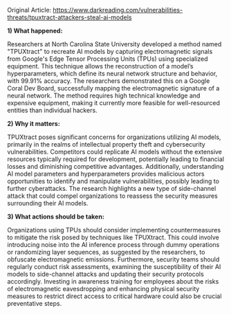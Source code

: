 Original Article: https://www.darkreading.com/vulnerabilities-threats/tpuxtract-attackers-steal-ai-models

**1) What happened:**

Researchers at North Carolina State University developed a method named "TPUXtract" to recreate AI models by capturing electromagnetic signals from Google's Edge Tensor Processing Units (TPUs) using specialized equipment. This technique allows the reconstruction of a model’s hyperparameters, which define its neural network structure and behavior, with 99.91% accuracy. The researchers demonstrated this on a Google Coral Dev Board, successfully mapping the electromagnetic signature of a neural network. The method requires high technical knowledge and expensive equipment, making it currently more feasible for well-resourced entities than individual hackers.

**2) Why it matters:**

TPUXtract poses significant concerns for organizations utilizing AI models, primarily in the realms of intellectual property theft and cybersecurity vulnerabilities. Competitors could replicate AI models without the extensive resources typically required for development, potentially leading to financial losses and diminishing competitive advantages. Additionally, understanding AI model parameters and hyperparameters provides malicious actors opportunities to identify and manipulate vulnerabilities, possibly leading to further cyberattacks. The research highlights a new type of side-channel attack that could compel organizations to reassess the security measures surrounding their AI models.

**3) What actions should be taken:**

Organizations using TPUs should consider implementing countermeasures to mitigate the risk posed by techniques like TPUXtract. This could involve introducing noise into the AI inference process through dummy operations or randomizing layer sequences, as suggested by the researchers, to obfuscate electromagnetic emissions. Furthermore, security teams should regularly conduct risk assessments, examining the susceptibility of their AI models to side-channel attacks and updating their security protocols accordingly. Investing in awareness training for employees about the risks of electromagnetic eavesdropping and enhancing physical security measures to restrict direct access to critical hardware could also be crucial preventative steps.